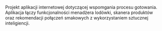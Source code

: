 Projekt aplikacji internetowej dotyczącej wspomgania procesu gotowania. Aplikacja łączy funkcjonalności menadżera lodówki, skanera produktów oraz rekomendacji połączeń smakowych z wykorzystaniem sztucznej inteligiencji.

